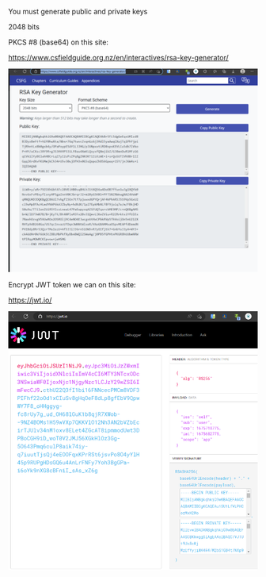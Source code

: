 You must generate public and private keys

2048 bits

PKCS #8 (base64)
on this site:

https://www.csfieldguide.org.nz/en/interactives/rsa-key-generator/

![](KeyGeneratorScreen.png)

Encrypt JWT token we can on this site:

https://jwt.io/

![](JwtEncodingScreen.png)